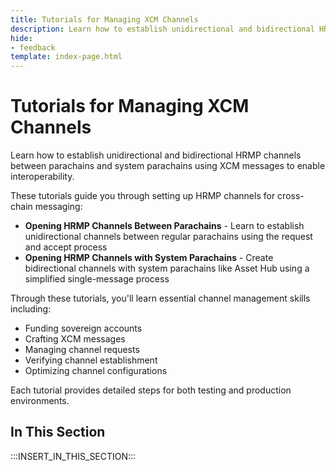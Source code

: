 ```yaml
---
title: Tutorials for Managing XCM Channels
description: Learn how to establish unidirectional and bidirectional HRMP channels between parachains and system parachains using XCM messages to enable interoperability.
hide: 
- feedback
template: index-page.html
---
```


# Tutorials for Managing XCM Channels
Learn how to establish unidirectional and bidirectional HRMP channels between parachains and system parachains using XCM messages to enable interoperability.

These tutorials guide you through setting up HRMP channels for cross-chain messaging:

- **Opening HRMP Channels Between Parachains** - Learn to establish unidirectional channels between regular parachains using the request and accept process
- **Opening HRMP Channels with System Parachains** - Create bidirectional channels with system parachains like Asset Hub using a simplified single-message process

Through these tutorials, you'll learn essential channel management skills including:

- Funding sovereign accounts
- Crafting XCM messages
- Managing channel requests
- Verifying channel establishment
- Optimizing channel configurations

Each tutorial provides detailed steps for both testing and production environments.

## In This Section

:::INSERT_IN_THIS_SECTION:::